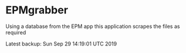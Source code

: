 # EPMgrabber
Using a database from the EPM app this application scrapes the files as required


Latest backup: Sun Sep 29 14:19:01 UTC 2019
